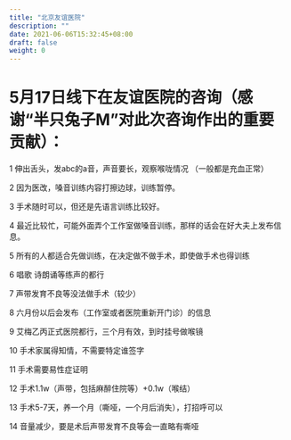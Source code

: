 ```yaml
---
title: "北京友谊医院"
description: ""
date: 2021-06-06T15:32:45+08:00
draft: false
weight: 0
---
```

# 5月17日线下在友谊医院的咨询（感谢“半只兔子M”对此次咨询作出的重要贡献）：

1 伸出舌头，发abc的a音，声音要长，观察喉咙情况 （一般都是充血正常）

2 因为医改，嗓音训练内容打擦边球，训练暂停。

3 手术随时可以，但还是先语言训练比较好。

4 最近比较忙，可能外面弄个工作室做嗓音训练，那样的话会在好大夫上发布信息。

5 所有的人都适合先做训练，在决定做不做手术，即使做手术也得训练

6 唱歌 诗朗诵等练声的都行

7 声带发育不良等没法做手术（较少）

8 六月份以后会发布（工作室或者医院重新开门诊）的信息

9 艾梅乙丙正式医院都行，三个月有效，到时挂号做喉镜

10 手术家属得知情，不需要特定谁签字

11 手术需要易性症证明

12 手术1.1w（声带，包括麻醉住院等）+0.1w（喉结）

13 手术5-7天，养一个月（嘶哑，一个月后消失），打招呼可以

14 音量减少，要是术后声带发育不良等会一直略有嘶哑
